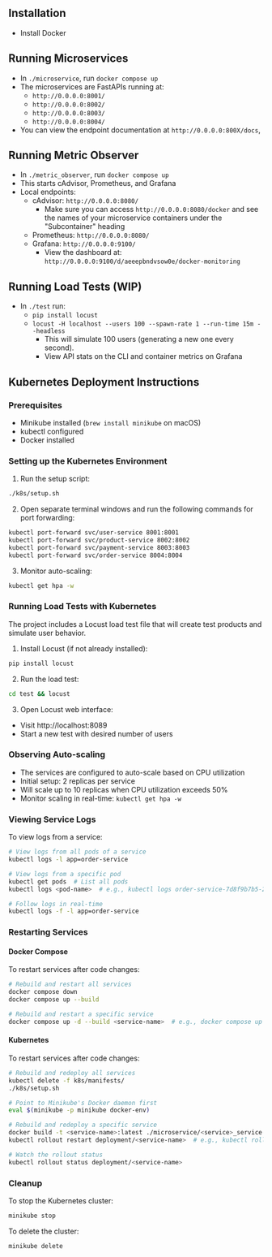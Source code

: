 ## Installation
- Install Docker

## Running Microservices
- In `./microservice`, run `docker compose up`
- The microservices are FastAPIs running at:
  - `http://0.0.0.0:8001/`
  - `http://0.0.0.0:8002/`
  - `http://0.0.0.0:8003/`
  - `http://0.0.0.0:8004/`
- You can view the endpoint documentation at `http://0.0.0.0:800X/docs`,

## Running Metric Observer
- In `./metric_observer`, run `docker compose up`
- This starts cAdvisor, Prometheus, and Grafana
- Local endpoints:
  - cAdvisor: `http://0.0.0.0:8080/`
    - Make sure you can access `http://0.0.0.0:8080/docker` and see the names of your microservice containers under the "Subcontainer" heading
  - Prometheus: `http://0.0.0.0:8080/`
  - Grafana: `http://0.0.0.0:9100/`
    - View the dashboard at: `http://0.0.0.0:9100/d/aeeepbndvsow0e/docker-monitoring`

## Running Load Tests (WIP)
- In `./test` run:
  - `pip install locust`
  - `locust -H localhost --users 100 --spawn-rate 1 --run-time 15m --headless `
    - This will simulate 100 users (generating a new one every second).
    - View API stats on the CLI and container metrics on Grafana

## Kubernetes Deployment Instructions

### Prerequisites
- Minikube installed (`brew install minikube` on macOS)
- kubectl configured
- Docker installed

### Setting up the Kubernetes Environment

1. Run the setup script:
```bash
./k8s/setup.sh
```

2. Open separate terminal windows and run the following commands for port forwarding:
```bash
kubectl port-forward svc/user-service 8001:8001
kubectl port-forward svc/product-service 8002:8002
kubectl port-forward svc/payment-service 8003:8003
kubectl port-forward svc/order-service 8004:8004
```

3. Monitor auto-scaling:
```bash
kubectl get hpa -w
```

### Running Load Tests with Kubernetes
The project includes a Locust load test file that will create test products and simulate user behavior.

1. Install Locust (if not already installed):
```bash
pip install locust
```

2. Run the load test:
```bash
cd test && locust
```

3. Open Locust web interface:
- Visit http://localhost:8089
- Start a new test with desired number of users

### Observing Auto-scaling
- The services are configured to auto-scale based on CPU utilization
- Initial setup: 2 replicas per service
- Will scale up to 10 replicas when CPU utilization exceeds 50%
- Monitor scaling in real-time: `kubectl get hpa -w`

### Viewing Service Logs
To view logs from a service:

```bash
# View logs from all pods of a service
kubectl logs -l app=order-service

# View logs from a specific pod
kubectl get pods  # List all pods
kubectl logs <pod-name>  # e.g., kubectl logs order-service-7d8f9b7b5-2x2jz

# Follow logs in real-time
kubectl logs -f -l app=order-service
```

### Restarting Services

#### Docker Compose
To restart services after code changes:
```bash
# Rebuild and restart all services
docker compose down
docker compose up --build

# Rebuild and restart a specific service
docker compose up -d --build <service-name>  # e.g., docker compose up -d --build order-service
```

#### Kubernetes
To restart services after code changes:
```bash
# Rebuild and redeploy all services
kubectl delete -f k8s/manifests/
./k8s/setup.sh

# Point to Minikube's Docker daemon first
eval $(minikube -p minikube docker-env)

# Rebuild and redeploy a specific service
docker build -t <service-name>:latest ./microservice/<service>_service  # e.g., docker build -t order-service:latest ./microservice/order_service
kubectl rollout restart deployment/<service-name>  # e.g., kubectl rollout restart deployment/order-service

# Watch the rollout status
kubectl rollout status deployment/<service-name>
```

### Cleanup
To stop the Kubernetes cluster:
```bash
minikube stop
```

To delete the cluster:
```bash
minikube delete

